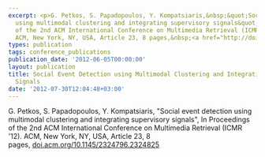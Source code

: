 ```yaml
---
excerpt: <p>G. Petkos, S. Papadopoulos, Y. Kompatsiaris,&nbsp;&quot;Social event detection
  using multimodal clustering and integrating supervisory signals&quot;, In Proceedings
  of the 2nd ACM International Conference on Multimedia Retrieval (ICMR &#39;12).
  ACM, New York, NY, USA, Article 23, 8 pages,&nbsp;<a href="http://doi.acm.org/10.1145/2324796.2324825">doi.acm.org/10.1145/2324796.2324825</a></p>
types: publication
tags: conference_publications
publication_date: '2012-06-05T00:00:00'
layout: publication
title: Social Event Detection using Multimodal Clustering and Integrating Supervisory
  Signals
date: '2012-07-30T12:04:48+03:00'
---
```

<p>G. Petkos, S. Papadopoulos, Y. Kompatsiaris,&nbsp;&quot;Social event detection using multimodal clustering and integrating supervisory signals&quot;, In Proceedings of the 2nd ACM International Conference on Multimedia Retrieval (ICMR &#39;12). ACM, New York, NY, USA, Article 23, 8 pages,&nbsp;<a href="http://doi.acm.org/10.1145/2324796.2324825">doi.acm.org/10.1145/2324796.2324825</a></p>
